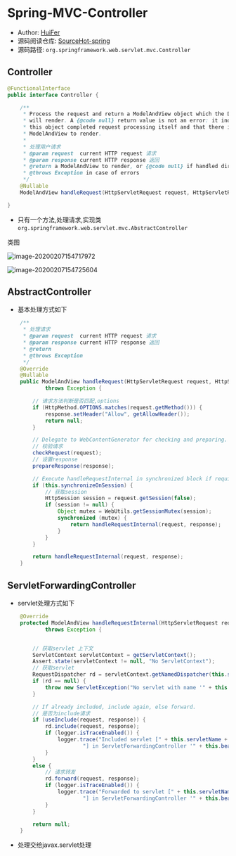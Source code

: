 # Spring-MVC-Controller
- Author: [HuiFer](https://github.com/huifer)
- 源码阅读仓库: [SourceHot-spring](https://github.com/SourceHot/spring-framework-read)
- 源码路径: `org.springframework.web.servlet.mvc.Controller`
## Controller
```java
@FunctionalInterface
public interface Controller {

    /**
     * Process the request and return a ModelAndView object which the DispatcherServlet
     * will render. A {@code null} return value is not an error: it indicates that
     * this object completed request processing itself and that there is therefore no
     * ModelAndView to render.
     *
     * 处理用户请求
     * @param request  current HTTP request 请求
     * @param response current HTTP response 返回
     * @return a ModelAndView to render, or {@code null} if handled directly 模型和视图
     * @throws Exception in case of errors
     */
    @Nullable
    ModelAndView handleRequest(HttpServletRequest request, HttpServletResponse response) throws Exception;

}

```
- 只有一个方法,处理请求,实现类`org.springframework.web.servlet.mvc.AbstractController`

类图

![image-20200207154717972](assets/image-20200207154717972.png)

![image-20200207154725604](assets/image-20200207154725604.png)



## AbstractController

- 基本处理方式如下

```java
    /**
     * 处理请求
     * @param request  current HTTP request 请求
     * @param response current HTTP response 返回
     * @return
     * @throws Exception
     */
    @Override
    @Nullable
    public ModelAndView handleRequest(HttpServletRequest request, HttpServletResponse response)
            throws Exception {

        // 请求方法判断是否匹配,options
        if (HttpMethod.OPTIONS.matches(request.getMethod())) {
            response.setHeader("Allow", getAllowHeader());
            return null;
        }

        // Delegate to WebContentGenerator for checking and preparing.
        // 校验请求
        checkRequest(request);
        // 设置response
        prepareResponse(response);

        // Execute handleRequestInternal in synchronized block if required.
        if (this.synchronizeOnSession) {
            // 获取session
            HttpSession session = request.getSession(false);
            if (session != null) {
                Object mutex = WebUtils.getSessionMutex(session);
                synchronized (mutex) {
                    return handleRequestInternal(request, response);
                }
            }
        }

        return handleRequestInternal(request, response);
    }

```



## ServletForwardingController

- servlet处理方式如下



```java
    @Override
    protected ModelAndView handleRequestInternal(HttpServletRequest request, HttpServletResponse response)
            throws Exception {


        // 获取servlet 上下文
        ServletContext servletContext = getServletContext();
        Assert.state(servletContext != null, "No ServletContext");
        // 获取servlet
        RequestDispatcher rd = servletContext.getNamedDispatcher(this.servletName);
        if (rd == null) {
            throw new ServletException("No servlet with name '" + this.servletName + "' defined in web.xml");
        }

        // If already included, include again, else forward.
        // 是否为include请求
        if (useInclude(request, response)) {
            rd.include(request, response);
            if (logger.isTraceEnabled()) {
                logger.trace("Included servlet [" + this.servletName +
                        "] in ServletForwardingController '" + this.beanName + "'");
            }
        }
        else {
            // 请求转发
            rd.forward(request, response);
            if (logger.isTraceEnabled()) {
                logger.trace("Forwarded to servlet [" + this.servletName +
                        "] in ServletForwardingController '" + this.beanName + "'");
            }
        }

        return null;
    }

```



- 处理交给javax.servlet处理